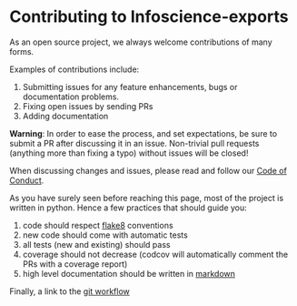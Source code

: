 # Contributing to Infoscience-exports

As an open source project, we always welcome contributions of many forms.

Examples of contributions include:

1. Submitting issues for any feature enhancements, bugs or documentation problems.
1. Fixing open issues by sending PRs
1. Adding documentation

**Warning**: In order to ease the process, and set expectations, be sure to submit a PR after discussing it in an issue. Non-trivial pull requests (anything more than fixing a typo) without issues will be closed!

When discussing changes and issues, please read and follow our [Code of Conduct](./CODE_OF_CONDUCT.md).

As you have surely seen before reaching this page, most of the project is written in python. Hence a few practices that should guide you:

1. code should respect [flake8](http://flake8.pycqa.org/en/latest/) conventions
1. new code should come with automatic tests
1. all tests (new and existing) should pass
1. coverage should not decrease (codcov will automatically comment the PRs with a coverage report)
1. high level documentation should be written in [markdown](https://daringfireball.net/projects/markdown/)

Finally, a link to the [git workflow](https://www.atlassian.com/git/tutorials/comparing-workflows/gitflow-workflow )
